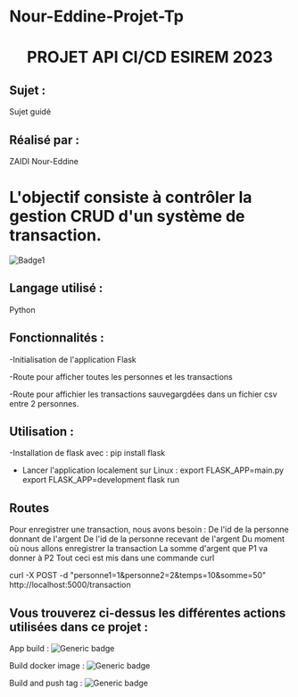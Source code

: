 # Nour-Eddine-Projet-Tp
 
  <h1 align="center">PROJET API CI/CD  ESIREM 2023</h1>
  
## Sujet : 
  Sujet guidé
  
 ## Réalisé par : 
  ZAIDI Nour-Eddine
  
  
  
# L'objectif consiste à contrôler la gestion CRUD d'un système de transaction.

   ![Badge1](https://i0.wp.com/datascientest.com/wp-content/uploads/2021/03/illu_devops_blog-119.png?resize=1024%2C562&ssl=1.png)



## Langage utilisé :
  Python 
  
## Fonctionnalités :

-Initialisation de l'application Flask

-Route pour afficher toutes les personnes et les transactions

-Route pour affichier les transactions sauvegargdées dans un fichier csv entre 2 personnes.

## Utilisation :

-Installation de flask avec :
    pip install flask
   
- Lancer l'application localement sur Linux :
   export FLASK_APP=main.py
   export FLASK_APP=development
   flask run


## Routes 

   Pour enregistrer une transaction, nous avons besoin :
   De l'id de la personne donnant de l'argent
   De l'id de la personne recevant de l'argent
   Du moment où nous allons enregistrer la transaction
   La somme d'argent que P1 va donner à P2
   Tout ceci est mis dans une commande curl

   curl -X POST -d "personne1=1&personne2=2&temps=10&somme=50" http://localhost:5000/transaction
   
   
   
## Vous trouverez ci-dessus les différentes actions utilisées dans ce projet : 

App build :
![Generic badge](https://github.com/Nordine34Projet-Tp/actions/workflows/buildstage.yml/badge.svg)

Build docker image :
![Generic badge](https://github.com/Nordine34/Projet-Tp/actions/workflows/newimage.yml/badge.svg)

Build and push tag :
![Generic badge](https://github.com/Nordine34/Projet-Tp/actions/workflows/push.yml/badge.svg)
